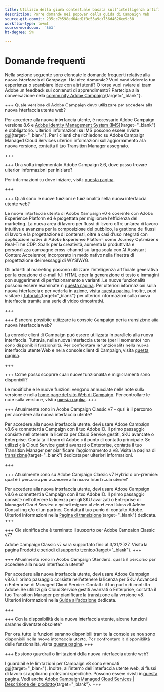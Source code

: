 ```yaml
---
title: Utilizzo della giuda contestuale basata sull’intelligenza artificiale in Campaign Web
description: Porre domande nei popover della guida di Campaign Web
source-git-commit: 235cc79598ed64ed2f3c53a9cb736d4626ee9c38
workflow-type: tm+mt
source-wordcount: '803'
ht-degree: 5%

---
```



# Domande frequenti

Nella sezione seguente sono elencate le domande frequenti relative alla nuova interfaccia di Campaign. Hai altre domande? Vuoi condividere la tua esperienza o scambiare idee con altri utenti? O forse vuoi inviare al team Adobe un feedback sui contenuti di apprendimento? Partecipa alla conversazione nella [community Adobe Campaign](https://experienceleaguecommunities.adobe.com/t5/adobe-campaign-classic-v7/ct-p/adobe-campaign-classic-community){target="_blank"}.


+++ Quale versione di Adobe Campaign devo utilizzare per accedere alla nuova interfaccia utente web?

Per accedere alla nuova interfaccia utente, è necessario Adobe Campaign versione 8.6 e [Adobe Identity Management System (IMS)](https://helpx.adobe.com/it/enterprise/using/users.html){target="_blank"} è obbligatorio. Ulteriori informazioni su IMS possono essere riviste [qui](https://experienceleague.adobe.com/en/docs/campaign/technotes-ac/tn-new/migrate-users-to-ims){target="_blank"}. Per i clienti che richiedono su Adobe Campaign Managed Cloud Services ulteriori informazioni sull’aggiornamento alla nuova versione, contatta il tuo Transition Manager assegnato.

+++

+++ Una volta implementato Adobe Campaign 8.6, dove posso trovare ulteriori informazioni per iniziare?

Per informazioni su dove iniziare, visita [questa pagina](../get-started/get-started.md).

+++

+++ Quali sono le nuove funzioni e funzionalità nella nuova interfaccia utente web?

La nuova interfaccia utente di Adobe Campaign v8 è coerente con Adobe Experience Platform ed è progettata per migliorare l’efficienza del marketing. La nuova area di lavoro per flussi di lavoro offre un’area di lavoro intuitiva e avanzata per la composizione del pubblico, la gestione dei flussi di lavoro e la progettazione di contenuti, oltre a casi d’uso integrati con applicazioni native di Adobe Experience Platform come Journey Optimizer e Real-Time CDP.  Spark per la creatività, aumenta la produttività e personalizza campagne cross-channel su larga scala con AI Assistant Content Accelerator, incorporato in modo nativo nella finestra di progettazione dei messaggi di WYSIWYG.

Gli addetti al marketing possono utilizzare l’intelligenza artificiale generativa per la creazione di e-mail full HTML e per la generazione di testo e immagini con suggerimenti di perfezionamento e varianti. Le nuove funzionalità possono essere esaminate in [questa pagina](../rn/whats-new.md). Per ulteriori informazioni sulla nuova interfaccia e per vederla in azione, visita [questa pagina](../get-started/user-interface.md). Inoltre, puoi visitare i [Tutorials](https://experienceleague.adobe.com/en/docs/campaign-web-learn/tutorials/overview){target="_blank"} per ulteriori informazioni sulla nuova interfaccia tramite una serie di video dimostrativi.

+++

+++  È ancora possibile utilizzare la console Campaign per la transizione alla nuova interfaccia web?

La console client di Campaign può essere utilizzata in parallelo alla nuova interfaccia. Tuttavia, nella nuova interfaccia utente (per il momento) non sono disponibili funzionalità. Per confrontare le funzionalità nella nuova interfaccia utente Web e nella console client di Campaign, visita [questa pagina](../get-started/capability-matrix.md).

+++

+++ Come posso scoprire quali nuove funzionalità e miglioramenti sono disponibili?

Le modifiche e le nuove funzioni vengono annunciate nelle note sulla versione e nella [home page del sito Web di Campaign](../get-started/user-interface.md#user-interface-home). Per controllare le note sulla versione, visita [questa pagina](../rn/release-notes.md).
+++


+++  Attualmente sono in Adobe Campaign Classic v7 - qual è il percorso per accedere alla nuova interfaccia utente?

Per accedere alla nuova interfaccia utente, devi usare Adobe Campaign v8.6 e connetterti a Campaign con il tuo Adobe ID. Il primo passaggio consiste nell&#39;ottenere la licenza per Cloud Service gestiti, SKU avanzate o Enterprise. Contatta il team di Adobe o il punto di contatto principale. Se utilizzi già Cloud Service gestiti avanzati o Enterprise, contatta il tuo Transition Manager per pianificare l’aggiornamento a v8. Visita la [pagina di transizione](https://experienceleague.adobe.com/en/docs/campaign/campaign-v8/new/v7-to-v8){target="_blank"} dedicata per ulteriori informazioni.

+++

+++  Attualmente sono su Adobe Campaign Classic v7 Hybrid o on-premise: qual è il percorso per accedere alla nuova interfaccia utente?

Per accedere alla nuova interfaccia utente, devi usare Adobe Campaign v8.6 e connetterti a Campaign con il tuo Adobe ID. Il primo passaggio consiste nell’ottenere la licenza per gli SKU avanzati o Enterprise di Managed Cloud Service e quindi migrare al cloud con l’aiuto di Adobe Consulting e/o di un partner. Contatta il tuo punto di contatto Adobe. Ulteriori informazioni nella [Pagina di transizione](https://experienceleague.adobe.com/en/docs/campaign/campaign-v8/new/v7-to-v8){target="_blank"} dedicata.
+++

+++ Ciò significa che è terminato il supporto per Adobe Campaign Classic v7?

Adobe Campaign Classic v7 sarà supportato fino al 3/31/2027. Visita la pagina [Prodotti e periodi di supporto tecnico](https://helpx.adobe.com/support/programs/eol-matrix.html){target="_blank"}.
+++

+++ Attualmente sono in Adobe Campaign Standard: qual è il percorso per accedere alla nuova interfaccia utente?

Per accedere alla nuova interfaccia utente, devi usare Adobe Campaign v8.6. Il primo passaggio consiste nell&#39;ottenere la licenza per SKU Advanced o Enterprise di Managed Cloud Service. Contatta il tuo punto di contatto Adobe. Se utilizzi già Cloud Service gestiti avanzati o Enterprise, contatta il tuo Transition Manager per pianificare la transizione alla versione v8. Ulteriori informazioni nella [Guida all&#39;adozione](../../adoption/home.md) dedicata.

+++


+++ Con la disponibilità della nuova interfaccia utente, alcune funzioni saranno diventate obsolete?

Per ora, tutte le funzioni saranno disponibili tramite la console se non sono disponibili nella nuova interfaccia utente. Per confrontare la disponibilità delle funzionalità, visita [questa pagina](../get-started/capability-matrix.md).
+++


+++ Esistono guardrail o limitazioni della nuova interfaccia utente web?

I guardrail e le limitazioni per Campaign v8 sono elencati [qui](https://experienceleague.adobe.com/en/docs/campaign/campaign-v8/releases/ac-guardrails){target="_blank"}. Inoltre, all’interno dell’interfaccia utente web, ai flussi di lavoro si applicano protezioni specifiche. Possono essere rivisti in [questa pagina](../get-started/guardrails.md). Vedi anche [Adobe Campaign Managed Cloud Services | Descrizione del prodotto](https://helpx.adobe.com/it/legal/product-descriptions/adobe-campaign-managed-cloud-services.html){target="_blank"}.
+++
